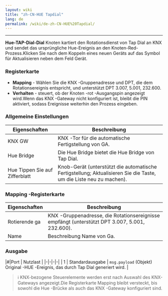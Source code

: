```yaml
---
layout: wiki
title: "zh-CN-HUE Tapdial"
lang: de
permalink: /wiki/de-zh-CN-HUE%20Tapdial/
---
```

---

**Hue-TAP-Dial-Dial** Knoten kartiert den Rotationsdienst von Tap Dial an KNX und sendet das ursprüngliche Hue-Ereignis an den Knoten-Red-Prozess.Klicken Sie nach dem Koppeln eines neuen Geräts auf das Symbol für Aktualisieren neben dem Feld Gerät.

### Registerkarte

- **Mapping** - Wählen Sie die KNX -Gruppenadresse und DPT, die dem Rotationsereignis entspricht, und unterstützt DPT 3.007, 5.001, 232.600.
- **Verhalten** - steuert, ob der Knoten -rot -Ausgangspin angezeigt wird.Wenn das KNX -Gateway nicht konfiguriert ist, bleibt die PIN aktiviert, sodass Ereignisse weiterhin den Prozess eingeben.

### Allgemeine Einstellungen

| Eigenschaften | Beschreibung |
|-|-|
| KNX GW | KNX -Tor für die automatische Fertigstellung von GA.|
| Hue Bridge | Die Hue Bridge bietet die Hue Bridge von Tap Dial. |
| Hue Tippen Sie auf Zifferblatt |Knob-Gerät (unterstützt die automatische Fertigstellung; Aktualisieren Sie die Taste, um die Liste neu zu machen).|

### Mapping -Registerkarte

| Eigenschaften | Beschreibung |
|-|-|
| Rotierende ga | KNX -Gruppenadresse, die Rotationsereignisse empfängt (unterstützt DPT 3.007, 5.001, 232.600). |
| Name |Beschreibung Name von Ga. |

### Ausgabe

|#|Port | Nutzlast |
|-|-|-|-|
| 1 | Standardausgabe | `msg.payload` (Objekt) Original -HUE -Ereignis, das durch Tap Dial generiert wird. |

> ℹ️ KNX-bezogene Steuerelemente werden erst nach Auswahl des KNX-Gateways angezeigt.Die Registerkarte Mapping bleibt versteckt, bis sowohl die Hue -Brücke als auch das KNX -Gateway konfiguriert sind.

